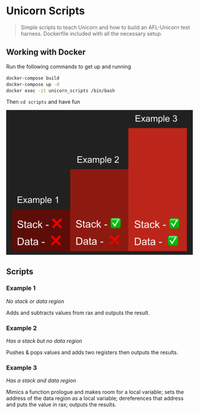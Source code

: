# Unicorn Scripts

> Simple scripts to teach Unicorn and how to build an AFL-Unicorn test harness. Dockerfile included with all the necessary setup.

## Working with Docker

Run the following commands to get up and running

```sh
docker-compose build
docker-compose up -d
docker exec -it unicorn_scripts /bin/bash
```

Then ```cd scripts``` and have fun

![examples](img/examples.png)

## Scripts

### Example 1

_No stack or data region_

Adds and subtracts values from rax and outputs the result.

### Example 2

_Has a stack but no data region_

Pushes & pops values and adds two registers then outputs the results.

### Example 3

_Has a stack and data region_

Mimics a function prologue and makes room for a local variable; sets the address of the data region as a local variable; dereferences that address and puts the value in rax; outputs the results.  
